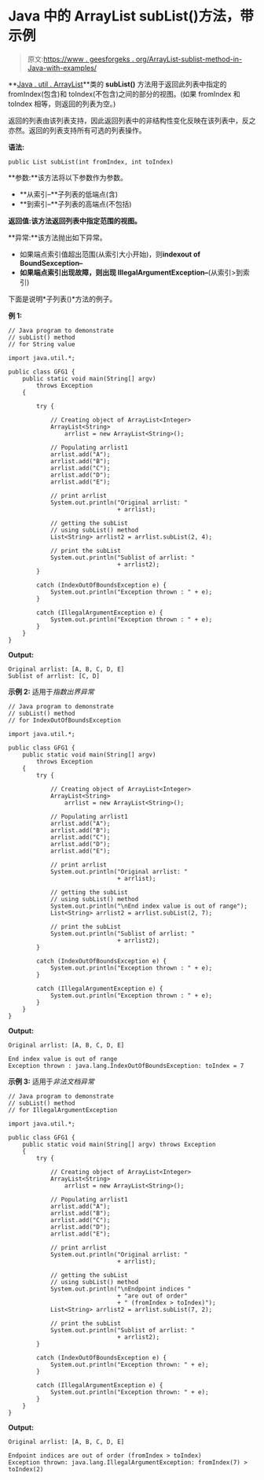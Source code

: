 # Java 中的 ArrayList subList()方法，带示例

> 原文:[https://www . geesforgeks . org/ArrayList-sublist-method-in-Java-with-examples/](https://www.geeksforgeeks.org/arraylist-sublist-method-in-java-with-examples/)

**[Java . util . ArrayList](https://www.geeksforgeeks.org/arraylist-in-java/)**类的 **subList()** 方法用于返回此列表中指定的 fromIndex(包含)和 toIndex(不包含)之间的部分的视图。(如果 fromIndex 和 toIndex 相等，则返回的列表为空。)

返回的列表由该列表支持，因此返回列表中的非结构性变化反映在该列表中，反之亦然。返回的列表支持所有可选的列表操作。

**语法:**

```
public List subList(int fromIndex, int toIndex)
```

**参数:**该方法将以下参数作为参数。

*   **从索引–**子列表的低端点(含)
*   **到索引–**子列表的高端点(不包括)

**返回值:**该方法返回列表中指定范围的**视图。**

**异常:**该方法抛出如下异常。

*   如果端点索引值超出范围(从索引大小开始)，则**indexout of BoundSexception–**
*   **如果端点索引出现故障，则出现 IllegalArgumentException–**(从索引>到索引)

下面是说明*子列表()*方法的例子。

**例 1:**

```
// Java program to demonstrate
// subList() method
// for String value

import java.util.*;

public class GFG1 {
    public static void main(String[] argv)
        throws Exception
    {

        try {

            // Creating object of ArrayList<Integer>
            ArrayList<String>
                arrlist = new ArrayList<String>();

            // Populating arrlist1
            arrlist.add("A");
            arrlist.add("B");
            arrlist.add("C");
            arrlist.add("D");
            arrlist.add("E");

            // print arrlist
            System.out.println("Original arrlist: "
                               + arrlist);

            // getting the subList
            // using subList() method
            List<String> arrlist2 = arrlist.subList(2, 4);

            // print the subList
            System.out.println("Sublist of arrlist: "
                               + arrlist2);
        }

        catch (IndexOutOfBoundsException e) {
            System.out.println("Exception thrown : " + e);
        }

        catch (IllegalArgumentException e) {
            System.out.println("Exception thrown : " + e);
        }
    }
}
```

**Output:**

```
Original arrlist: [A, B, C, D, E]
Sublist of arrlist: [C, D]

```

**示例 2:** 适用于*指数出界异常*

```
// Java program to demonstrate
// subList() method
// for IndexOutOfBoundsException

import java.util.*;

public class GFG1 {
    public static void main(String[] argv)
        throws Exception
    {
        try {

            // Creating object of ArrayList<Integer>
            ArrayList<String>
                arrlist = new ArrayList<String>();

            // Populating arrlist1
            arrlist.add("A");
            arrlist.add("B");
            arrlist.add("C");
            arrlist.add("D");
            arrlist.add("E");

            // print arrlist
            System.out.println("Original arrlist: "
                               + arrlist);

            // getting the subList
            // using subList() method
            System.out.println("\nEnd index value is out of range");
            List<String> arrlist2 = arrlist.subList(2, 7);

            // print the subList
            System.out.println("Sublist of arrlist: "
                               + arrlist2);
        }

        catch (IndexOutOfBoundsException e) {
            System.out.println("Exception thrown : " + e);
        }

        catch (IllegalArgumentException e) {
            System.out.println("Exception thrown : " + e);
        }
    }
}
```

**Output:**

```
Original arrlist: [A, B, C, D, E]

End index value is out of range
Exception thrown : java.lang.IndexOutOfBoundsException: toIndex = 7

```

**示例 3:** 适用于*非法文档异常*

```
// Java program to demonstrate
// subList() method
// for IllegalArgumentException

import java.util.*;

public class GFG1 {
    public static void main(String[] argv) throws Exception
    {
        try {

            // Creating object of ArrayList<Integer>
            ArrayList<String>
                arrlist = new ArrayList<String>();

            // Populating arrlist1
            arrlist.add("A");
            arrlist.add("B");
            arrlist.add("C");
            arrlist.add("D");
            arrlist.add("E");

            // print arrlist
            System.out.println("Original arrlist: "
                               + arrlist);

            // getting the subList
            // using subList() method
            System.out.println("\nEndpoint indices "
                               + "are out of order"
                               + " (fromIndex > toIndex)");
            List<String> arrlist2 = arrlist.subList(7, 2);

            // print the subList
            System.out.println("Sublist of arrlist: "
                               + arrlist2);
        }

        catch (IndexOutOfBoundsException e) {
            System.out.println("Exception thrown: " + e);
        }

        catch (IllegalArgumentException e) {
            System.out.println("Exception thrown: " + e);
        }
    }
}
```

**Output:**

```
Original arrlist: [A, B, C, D, E]

Endpoint indices are out of order (fromIndex > toIndex)
Exception thrown: java.lang.IllegalArgumentException: fromIndex(7) > toIndex(2)

```